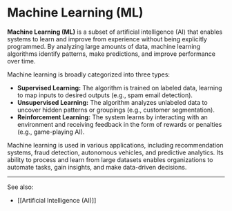
# Machine Learning (ML)

**Machine Learning (ML)** is a subset of artificial intelligence (AI) that enables systems to learn and improve from experience without being explicitly programmed. By analyzing large amounts of data, machine learning algorithms identify patterns, make predictions, and improve performance over time.

Machine learning is broadly categorized into three types:

- **Supervised Learning:** The algorithm is trained on labeled data, learning to map inputs to desired outputs (e.g., spam email detection).
- **Unsupervised Learning:** The algorithm analyzes unlabeled data to uncover hidden patterns or groupings (e.g., customer segmentation).
- **Reinforcement Learning:** The system learns by interacting with an environment and receiving feedback in the form of rewards or penalties (e.g., game-playing AI).

Machine learning is used in various applications, including recommendation systems, fraud detection, autonomous vehicles, and predictive analytics. Its ability to process and learn from large datasets enables organizations to automate tasks, gain insights, and make data-driven decisions.

---

See also:

- [[Artificial Intelligence (AI)]]